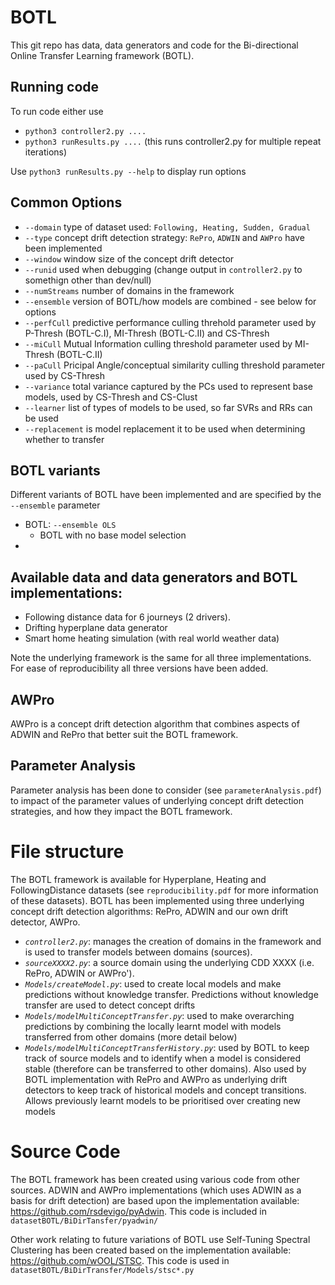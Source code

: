 # BOTL
This git repo has data, data generators and code for the Bi-directional Online Transfer Learning framework (BOTL).

## Running code
To run code either use
  - `python3 controller2.py ....`
  - `python3 runResults.py ....` (this runs controller2.py for multiple repeat iterations)

Use `python3 runResults.py --help` to display run options

## Common Options
  - `--domain` type of dataset used: `Following, Heating, Sudden, Gradual`
  - `--type` concept drift detection strategy: `RePro`, `ADWIN` and `AWPro` have been implemented
  - `--window` window size of the concept drift detector
  - `--runid` used when debugging (change output in `controller2.py` to somethign other than dev/null)
  - `--numStreams` number of domains in the framework
  - `--ensemble` version of BOTL/how models are combined - see below for options
  - `--perfCull` predictive performance culling threhold parameter used by P-Thresh (BOTL-C.I), MI-Thresh (BOTL-C.II) and CS-Thresh
  - `--miCull` Mutual Information culling threshold parameter used by MI-Thresh (BOTL-C.II)
  - `--paCull` Pricipal Angle/conceptual similarity culling threshold parameter used by CS-Thresh
  - `--variance` total variance captured by the PCs used to represent base models, used by CS-Thresh and CS-Clust
  - `--learner` list of types of models to be used, so far SVRs and RRs can be used
  - `--replacement` is model replacement it to be used when determining whether to transfer

## BOTL variants
Different variants of BOTL have been implemented and are specified by the `--ensemble` parameter
  - BOTL: `--ensemble OLS` 
    - BOTL with no base model selection
  -



## Available data and data generators and BOTL implementations:
  - Following distance data for 6 journeys (2 drivers).
  - Drifting hyperplane data generator
  - Smart home heating simulation (with real world weather data)

Note the underlying framework is the same for all three implementations. For ease of reproducibility all three versions have been added.

## AWPro
AWPro is a concept drift detection algorithm that combines aspects of ADWIN and RePro that better suit the BOTL framework.

## Parameter Analysis
Parameter analysis has been done to consider (see `parameterAnalysis.pdf`) to impact of the parameter values of underlying concept drift detection strategies, and how they impact the BOTL framework. 


# File structure
The BOTL framework is available for Hyperplane, Heating and FollowingDistance datasets (see `reproducibility.pdf` for more information of these datasets).
BOTL has been implemented using three underlying concept drift detection algorithms: RePro, ADWIN and our own drift detector, AWPro. 



* *`controller2.py`*: manages the creation of domains in the framework and is used to transfer models between domains (sources).
* *`sourceXXXX2.py`*: a source domain using the underlying CDD XXXX (i.e. RePro, ADWIN or AWPro').
* *`Models/createModel.py`*: used to create local models and make predictions without knowledge transfer. Predictions without knowledge transfer are used to detect concept drifts
* *`Models/modelMultiConceptTransfer.py`*: used to make overarching predictions by combining the locally learnt model with models transferred from other domains (more detail below)
* *`Models/modelMultiConceptTransferHistory.py`*: used by BOTL to keep track of source models and to identify when a model is considered stable (therefore can be transferred to other domains). Also used by BOTL implementation with RePro and AWPro as underlying drift detectors to keep track of historical models and concept transitions. Allows previously learnt models to be prioritised over creating new models

<!--# BOTL with Culling (BOTL-C)-->
<!--Two BOTL-C variants are included in this repository: BOTL-C.I (model culling based on performance), and BOTL-C.II (model culling based on performance and diversity). Each of these are implemented in `Models/modelMultiConceptTransfer.py`. BOTL-C.I implementations are used when the parameter `weightType = 'OLSFE'`, and BOTL-C.II implementations are used when the parameter `weightType = 'OLSFEMI'`. In order to use these two implementations, additional parameters are needed, which are set in `controller.py` as follows:-->
<!--- *Performance threshold*: this was the original culling parameter, and therefore is denoted by parameter `CThresh` in `controller.py`-->
<!--- *Mutual Information threshold*: this parameter is denoted by `MThresh` in `controller.py`-->


# Source Code
The BOTL framework has been created using various code from other sources. ADWIN and AWPro implementations (which uses ADWIN as a basis for drift detection) are based upon the implementation available: https://github.com/rsdevigo/pyAdwin. This code is included in `datasetBOTL/BiDirTansfer/pyadwin/`

Other work relating to future variations of BOTL use Self-Tuning Spectral Clustering has been created based on the implementation available: https://github.com/wOOL/STSC. This code is used in `datasetBOTL/BiDirTransfer/Models/stsc*.py`


